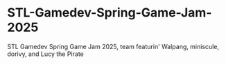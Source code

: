 # STL-Gamedev-Spring-Game-Jam-2025
STL Gamedev Spring Game Jam 2025, team featurin' Walpang, miniscule, dorivy, and Lucy the Pirate
